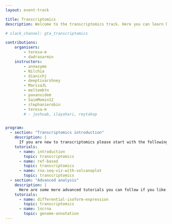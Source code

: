 ```yaml
---
layout: event-track

title: Transcriptomics
description: Welcome to the transcriptomics track. Here you can learn how to map the raw RNA-seq sequencing data to a reference, preform an differential expression analysis, GO analysis. Further you can learn how to plot your processed data. Additionally you can also learn how to perform a differential Isofrom expression analysis, as well as how to annotate lncRNAs. If you want to learn more in the field of transciptomics please also have a look at the single cell track. Start with the tutorial at your own pace. If you need support during the event contact us via the Slack Channel [gta_transcriptomics](https://gtnsmrgsbord.slack.com/archives/C07NGRVEG8J).

# slack_channel: gta_transcriptomics

contributions:
    organisers:
        - teresa-m
        - dadrasarmin
    instructors:
        - annasyme
        - Nilchia
        - dianichj
        - deeptivarshney
        - MarisaJL
        - meltemktn
        - pavanvidem
        - SaimMomin12
        - stephanierobin
        - teresa-m
        # - joshuab, ilayahari, reytakop


program:
  - section: "Transcriptomics introduction" 
    description: |
      If you are new to transcriptomics please start with the following tutorials. If you encounter any issue please ask us on Slack.  
    tutorials:
      - name: introduction
        topic: transcriptomics
      - name: ref-based
        topic: transcriptomics
      - name: rna-seq-viz-with-volcanoplot
        topic: transcriptomics
  - section: "Advanced analysis" 
    description: |
      Here are some more advanced tutorials you can follow if you like. If you encounter any issue please ask us on Slack.  
    tutorials:
      - name: differential-isoform-expression
        topic: transcriptomics
      - name: lncrna
        topic: genome-annotation
---
```

